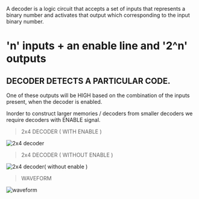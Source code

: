A decoder is a logic circuit that accepts a set of inputs that represents a binary number and activates that output which corresponding to the input binary number.

#  'n' inputs + an enable line and '2^n' outputs
## DECODER DETECTS A PARTICULAR CODE.

One of these outputs will be HIGH based on the combination of the inputs present, when the decoder is enabled. 

Inorder to construct larger memories / decoders from smaller  decoders we require decoders with ENABLE signal.

> 2x4 DECODER ( WITH ENABLE )


![2x4 decoder](https://user-images.githubusercontent.com/123290522/232494107-17ffdccb-c7ad-496f-aebb-5e5ad23bdde0.jpeg)

> 2x4 DECODER ( WITHOUT ENABLE )



![2x4 decoder( without enable )](https://user-images.githubusercontent.com/123290522/232494188-e2c34011-cb2f-4abc-b4b2-a24d5351111b.jpeg)


>WAVEFORM

![waveform](https://user-images.githubusercontent.com/123290522/232494251-962e9986-7717-4ec3-8981-00361f7e9de5.png)
